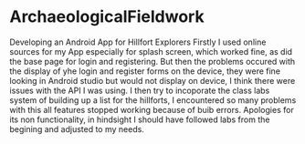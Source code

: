 # ArchaeologicalFieldwork
Developing an Android App for Hillfort Explorers
Firstly I used online sources for my App especially for splash screen, which worked fine, as did the base page for login and registering. 
But then the problems occured with the display of yhe login and register forms on the device, they were fine looking in Android studio but
would not display on device, I think there were issues with the API I was using.
I then try to incoporate the class labs system of building up a list for the hillforts, I encountered so many problems with this all 
features stopped working because of buib errors.
Apologies for its non functionality, in hindsight I should have followed labs from the begining and adjusted to my needs.
